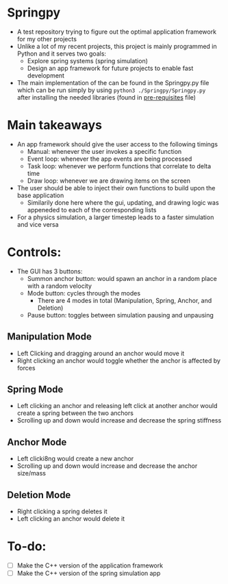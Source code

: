 # Springpy
- A test repository trying to figure out the optimal application framework for my other projects
- Unlike a lot of my recent projects, this project is mainly programmed in Python and it serves two goals:
  - Explore spring systems (spring simulation)
  - Design an app framework for future projects to enable fast development
- The main implementation of the can be found in the Springpy.py file which can be run simply by using `python3 ./Springpy/Springpy.py ` after installing the needed libraries (found in [pre-requisites](./Springpy/Pre-requisites.md) file)
# Main takeaways
- An app framework should give the user access to the following timings
  - Manual: whenever the user invokes a specific function
  - Event loop: whenever the app events are being processed
  - Task loop: whenever we perform functions that correlate to delta time
  - Draw loop: whenever we are drawing items on the screen
- The user should be able to inject their own functions to build upon the base application
  - Similarily done here  where the gui, updating, and drawing logic was appeneded to each of the corresponding lists
- For a physics simulation, a larger timestep leads to a faster simulation and vice versa

# Controls:
- The GUI has 3 buttons:
  - Summon anchor button: would spawn an anchor in a random place with a random velocity
  - Mode button: cycles through the modes
    - There are 4 modes in total (Manipulation, Spring, Anchor, and Deletion)
  - Pause button: toggles between simulation pausing and unpausing
## Manipulation Mode
- Left Clicking and dragging around an anchor would move it
- Right clicking an anchor would toggle whether the anchor is affected by forces
## Spring Mode
- Left clicking an anchor and releasing left click at another anchor would create a spring between the two anchors 
- Scrolling up and down would increase and decrease the spring stiffness
## Anchor Mode
- Left clicki8ng would create a new anchor
- Scrolling up and down would increase and decrease the anchor size/mass
## Deletion Mode
- Right clicking a spring deletes it
- Left clicking an anchor would delete it
# To-do:
- [ ] Make the C++ version of the application framework
- [ ] Make the C++ version of the spring simulation app